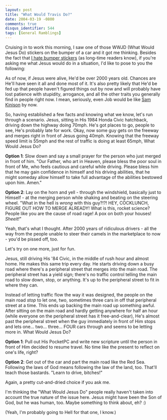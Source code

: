 ```yaml
---
layout: post
title: "What Would Travis Do?"
date: 2004-03-19 -0800
comments: true
disqus_identifier: 544
tags: [General Ramblings]
---
```

Cruising in to work this morning, I saw one of those WWJD (What Would
Jesus Do) stickers on the bumper of a car and it got me thinking.
Besides the fact that [I hate bumper
stickers](/archive/2002/03/22/bumper-statements.aspx) (as long-time
readers know), if you're asking me what Jesus would do in a situation,
I'd like to pose to you the following:

 As of now, if Jesus were alive, He'd be over 2000 years old. Chances
are He'll have seen it all and done most of it. It's also pretty likely
that He'd be fed up that people haven't figured things out by now and
will probably have lost patience with stupidity, arrogance, and all the
other traits you generally find in people right now. I mean, seriously,
even Job would be like [Sam Kinison](http://www.kinison.com/) by now.

 So, having established a few facts and knowing what we know, let's run
through a scenario. Jesus, sitting in His 1984 Honda Civic hatchback,
driving down the highway doing 70mph. He's got places to go, people to
see, He's probably late for work. Okay, now some guy gets on the freeway
and merges right in front of Jesus going 40mph. Knowing that the freeway
speed limit is 55mph and the rest of traffic is doing at least 65mph,
What Would Jesus Do?

 **Option 1**: Slow down and say a small prayer for the person who just
merged in front of him. "Our Father, who art in Heaven, please bless the
poor soul in front of Me, who feels cautious and careful while driving.
Please bless him that he may gain confidence in himself and his driving
abilities, that he might someday allow himself to take full advantage of
the abilities bestowed upon him. Amen."

 **Option 2**: Lay on the horn and yell - through the windshield,
basically just to Himself - at the merging person while shaking and
beating on the steering wheel. "What in the hell is *wrong* with this
guy?!?! HEY, COCKLUNCH, FIGURE OUT HOW TO MERGE ALREADY! What is this,
rocket science? People like you are the cause of road rage! A pox on
both your houses! *Sheeit!*"

 Yeah, that's what I thought. After 2000 years of ridiculous drivers -
all the way from the people unable to steer their camels in the
marketplace to now - you'd be pissed off, too.

 Let's try on one more, just for fun.

 Jesus, still driving His '84 Civic, in the middle of rush hour and
almost home. He makes this same trip every day. He starts driving down a
busy road where there's a peripheral street that merges into the main
road. The peripheral street has a yield sign; there's no traffic control
telling the main road to slow down, stop, or anything. It's up to the
peripheral street to fit in where they can.

 Instead of letting traffic flow the way it was designed, the people on
the main road *stop* to let one, two, sometimes three cars in off that
peripheral street at a time. This ends up backing the main road up
something awful. After sitting on the main road and hardly getting
anywhere for half an hour (while everyone on the peripheral street has
it free-and-clear), He's almost past the peripheral street when the guy
immediately in front of Him stops and lets one... two... three... FOUR
cars through and seems to be letting more in. What Would Jesus Do?

 **Option 1**: Pull out His PocketPC and write new scripture until the
person in front of Him decided to resume travel. No time like the
present to reflect on one's life, right?

 **Option 2**: Get out of the car and part the main road like the Red
Sea. Following the laws of God means following the law of the land, too.
That'll teach those bastards. "Learn to drive, bitches!"

 Again, a pretty cut-and-dried choice if you ask me.

 I'm thinking the "What Would Jesus Do" people really haven't taken into
account the true nature of the issue here. Jesus might have been the Son
of God, but he was human, too. Maybe something to think about, eh? :)

 (Yeah, I'm probably going to Hell for that one, I know.)
